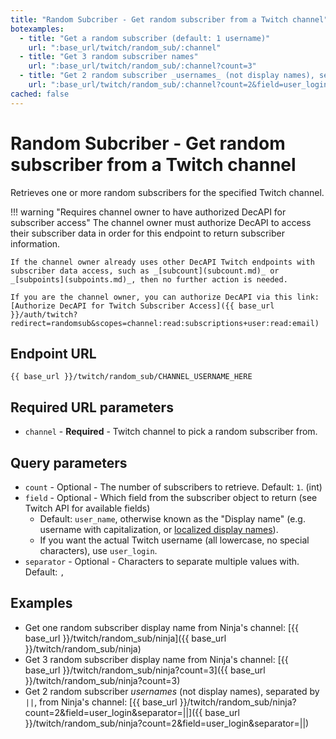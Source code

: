 ```yaml
---
title: "Random Subcriber - Get random subscriber from a Twitch channel"
botexamples:
  - title: "Get a random subscriber (default: 1 username)"
    url: ":base_url/twitch/random_sub/:channel"
  - title: "Get 3 random subscriber names"
    url: ":base_url/twitch/random_sub/:channel?count=3"
  - title: "Get 2 random subscriber _usernames_ (not display names), separated by `||`"
    url: ":base_url/twitch/random_sub/:channel?count=2&field=user_login&separator=||"
cached: false
---
```


# Random Subcriber - Get random subscriber from a Twitch channel

Retrieves one or more random subscribers for the specified Twitch channel.

!!! warning "Requires channel owner to have authorized DecAPI for subscriber access"
    The channel owner must authorize DecAPI to access their subscriber data in order for this endpoint to return subscriber information.

    If the channel owner already uses other DecAPI Twitch endpoints with subscriber data access, such as _[subcount](subcount.md)_ or _[subpoints](subpoints.md)_, then no further action is needed.

    If you are the channel owner, you can authorize DecAPI via this link: [Authorize DecAPI for Twitch Subscriber Access]({{ base_url }}/auth/twitch?redirect=randomsub&scopes=channel:read:subscriptions+user:read:email)

## Endpoint URL

`{{ base_url }}/twitch/random_sub/CHANNEL_USERNAME_HERE`

## Required URL parameters

- `channel` - **Required** - Twitch channel to pick a random subscriber from.

## Query parameters

- `count` - Optional - The number of subscribers to retrieve. Default: `1`. (int)
- `field` - Optional - Which field from the subscriber object to return (see Twitch API for available fields)
    - Default: `user_name`, otherwise known as the "Display name" (e.g. username with capitalization, or [localized display names](https://help.twitch.tv/s/article/display-names-on-twitch?language=en_US#localized)).
    - If you want the actual Twitch username (all lowercase, no special characters), use `user_login`.
- `separator` - Optional - Characters to separate multiple values with. Default: `, `

## Examples

- Get one random subscriber display name from Ninja's channel: [{{ base_url }}/twitch/random_sub/ninja]({{ base_url }}/twitch/random_sub/ninja)
- Get 3 random subscriber display name from Ninja's channel: [{{ base_url }}/twitch/random_sub/ninja?count=3]({{ base_url }}/twitch/random_sub/ninja?count=3)
- Get 2 random subscriber _usernames_ (not display names), separated by `||`, from Ninja's channel: [{{ base_url }}/twitch/random_sub/ninja?count=2&field=user_login&separator=||]({{ base_url }}/twitch/random_sub/ninja?count=2&field=user_login&separator=||)